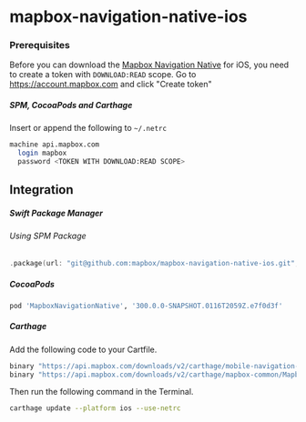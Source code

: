 # mapbox-navigation-native-ios

### Prerequisites

Before you can download the [Mapbox Navigation Native](https://github.com/mapbox/mapbox-navigation-native) for iOS, you need to create a token with `DOWNLOAD:READ` scope.
Go to https://account.mapbox.com and click "Create token"

##### SPM, CocoaPods and Carthage
Insert or append the following to `~/.netrc`

```bash
machine api.mapbox.com
  login mapbox
  password <TOKEN WITH DOWNLOAD:READ SCOPE>
```

## Integration

##### Swift Package Manager

###### Using SPM Package

```swift
.package(url: "git@github.com:mapbox/mapbox-navigation-native-ios.git", from: "300.0.0-SNAPSHOT.0116T2059Z.e7f0d3f"),
```

##### CocoaPods

```ruby
pod 'MapboxNavigationNative', '300.0.0-SNAPSHOT.0116T2059Z.e7f0d3f'
```

##### Carthage

Add the following code to your Cartfile.

```bash
binary "https://api.mapbox.com/downloads/v2/carthage/mobile-navigation-native/MapboxNavigationNative.json" == 300.0.0-SNAPSHOT.0116T2059Z.e7f0d3f
binary "https://api.mapbox.com/downloads/v2/carthage/mapbox-common/MapboxCommon-ios.json" == 24.1.0
```

Then run the following command in the Terminal.
```bash
carthage update --platform ios --use-netrc
```
